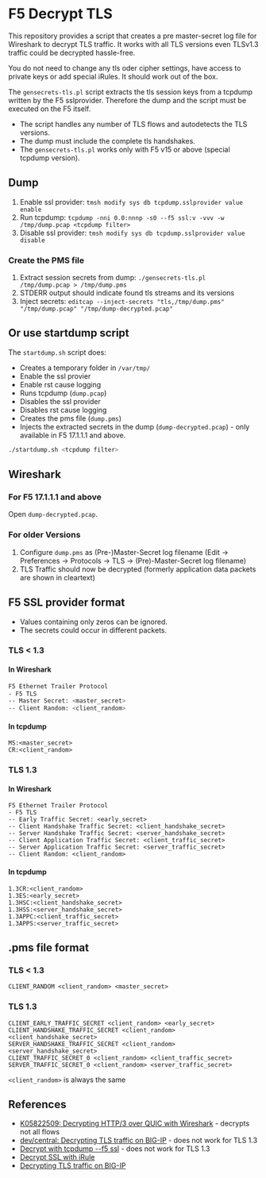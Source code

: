 # F5 Decrypt TLS

This repository provides a script that creates a pre master-secret log file for Wireshark to decrypt TLS traffic. It works with all TLS versions even TLSv1.3 traffic could be decrypted hassle-free.

You do not need to change any tls oder cipher settings, have access to private keys or add special iRules. It should work out of the box.

The `gensecrets-tls.pl` script extracts the tls session keys from a tcpdump written by the F5 sslprovider. Therefore the dump and the script must be executed on the F5 itself.

- The script handles any number of TLS flows and autodetects the TLS versions.
- The dump must include the complete tls handshakes.
- The `gensecrets-tls.pl` works only with F5 v15 or above (special tcpdump version).

## Dump

1. Enable ssl provider: `tmsh modify sys db tcpdump.sslprovider value enable`
2. Run tcpdump: `tcpdump -nni 0.0:nnnp -s0 --f5 ssl:v -vvv -w /tmp/dump.pcap <tcpdump filter>`
3. Disable ssl provider: `tmsh modify sys db tcpdump.sslprovider value disable`

### Create the PMS file

1. Extract session secrets from dump: `./gensecrets-tls.pl /tmp/dump.pcap > /tmp/dump.pms`
2. STDERR output should indicate found tls streams and its versions
3. Inject secrets: `editcap --inject-secrets "tls,/tmp/dump.pms" "/tmp/dump.pcap" "/tmp/dump-decrypted.pcap"`

## Or use startdump script

The `startdump.sh` script does:

- Creates a temporary folder in `/var/tmp/`
- Enable the ssl provier
- Enable rst cause logging
- Runs tcpdump (`dump.pcap`)
- Disables the ssl provider
- Disables rst cause logging
- Creates the pms file (`dump.pms`)
- Injects the extracted secrets in the dump (`dump-decrypted.pcap`) - only available in F5 17.1.1.1 and above.

```sh
./startdump.sh <tcpdump filter>
```

## Wireshark

### For F5 17.1.1.1 and above

Open `dump-decrypted.pcap`.

### For older Versions

1. Configure `dump.pms` as (Pre-)Master-Secret log filename (Edit → Preferences → Protocols → TLS → (Pre)-Master-Secret log filename)
2. TLS Traffic should now be decrypted (formerly application data packets are shown in cleartext)

## F5 SSL provider format

- Values containing only zeros can be ignored.
- The secrets could occur in different packets.

### TLS < 1.3

#### In Wireshark

```sh
F5 Ethernet Trailer Protocol
- F5 TLS
-- Master Secret: <master_secret>
-- Client Random: <client_random>
```

#### In tcpdump

```
MS:<master_secret>
CR:<client_random>
```

### TLS 1.3

#### In Wireshark

```
F5 Ethernet Trailer Protocol
- F5 TLS
-- Early Traffic Secret: <early_secret>
-- Client Handshake Traffic Secret: <client_handshake_secret>
-- Server Handshake Traffic Secret: <server_handshake_secret>
-- Client Application Traffic Secret: <client_traffic_secret>
-- Server Application Traffic Secret: <server_traffic_secret>
-- Client Random: <client_random>
```

#### In tcpdump

```
1.3CR:<client_random>
1.3ES:<early_secret>
1.3HSC:<client_handshake_secret>
1.3HSS:<server_handshake_secret>
1.3APPC:<client_traffic_secret>
1.3APPS:<server_traffic_secret>
```

## .pms file format

### TLS < 1.3

```
CLIENT_RANDOM <client_random> <master_secret>
```

### TLS 1.3

```
CLIENT_EARLY_TRAFFIC_SECRET <client_random> <early_secret>
CLIENT_HANDSHAKE_TRAFFIC_SECRET <client_random> <client_handshake_secret>
SERVER_HANDSHAKE_TRAFFIC_SECRET <client_random> <server_handshake_secret>
CLIENT_TRAFFIC_SECRET_0 <client_random> <client_traffic_secret>
SERVER_TRAFFIC_SECRET_0 <client_random> <server_traffic_secret>
```

`<client_random>` is always the same

## References

- [K05822509: Decrypting HTTP/3 over QUIC with Wireshark](https://support.f5.com/csp/article/K05822509) - decrypts not all flows
- [dev/central: Decrypting TLS traffic on BIG-IP](https://devcentral.f5.com/s/articles/Decrypting-TLS-traffic-on-BIG-IP) - does not work for TLS 1.3
- [Decrypt with tcpdump --f5 ssl](https://clouddocs.f5.com/training/community/adc/html/class4/module1/lab10.html) - does not work for TLS 1.3
- [Decrypt SSL with iRule](https://clouddocs.f5.com/training/community/adc/html/class4/module1/lab12.html#decrypt-ssl-with-irule)
- [Decrypting TLS traffic on BIG-IP](https://community.f5.com/t5/technical-articles/decrypting-tls-traffic-on-big-ip/ta-p/280936)
